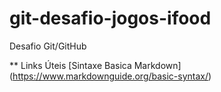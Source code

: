 # git-desafio-jogos-ifood
Desafio Git/GitHub

** Links Úteis
[Sintaxe Basica Markdown] (https://www.markdownguide.org/basic-syntax/)
